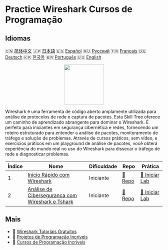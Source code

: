 # Practice Wireshark Cursos de Programação

## Idiomas

🇨🇳 [简体中文](README_zh.md) 🇯🇵 [日本語](README_ja.md) 🇪🇸 [Español](README_es.md) 🇷🇺 [Русский](README_ru.md) 🇫🇷 [Français](README_fr.md) 🇩🇪 [Deutsch](README_de.md) 🇰🇷 [한국어](README_ko.md) 🇧🇷 [Português](README_pt.md) 🇺🇸 [English](README.md) 

<div align="center">
<img width="128px" src="https://file.labex.io/path/OuFutztV2dPZ.png">
</div>

Wireshark é uma ferramenta de código aberto amplamente utilizada para análise de protocolos de rede e captura de pacotes. Esta Skill Tree oferece um caminho de aprendizado abrangente para dominar o Wireshark. É perfeito para iniciantes em segurança cibernética e redes, fornecendo um roteiro estruturado para entender a análise de pacotes, monitoramento de tráfego e solução de problemas. Através de cursos práticos, sem vídeo, e exercícios práticos em um playground de análise de pacotes, você obterá experiência do mundo real no uso do Wireshark para dissecar o tráfego de rede e diagnosticar problemas.

|   Índice | Nome                                                                                                                             | Dificuldade   | Repo                                                                                      | Prática                                                                                        |
|----------|----------------------------------------------------------------------------------------------------------------------------------|---------------|-------------------------------------------------------------------------------------------|------------------------------------------------------------------------------------------------|
|        1 | [Início Rápido com Wireshark](https://labex.io/pt/courses/quick-start-with-wireshark)                                            | Iniciante     | [🔗 Repo](https://github.com/labex-labs/quick-start-with-wireshark)                       | [🚀 Iniciar Lab](https://labex.io/pt/courses/quick-start-with-wireshark)                       |
|        2 | [Análise de Cibersegurança com Wireshark e Tshark](https://labex.io/pt/courses/cybersecurity-analysis-with-wireshark-and-tshark) | Iniciante     | [🔗 Repo](https://github.com/labex-labs/cybersecurity-analysis-with-wireshark-and-tshark) | [🚀 Iniciar Lab](https://labex.io/pt/courses/cybersecurity-analysis-with-wireshark-and-tshark) |

## Mais

- 🔗 [Wireshark Tutoriais Gratuitos](https://github.com/labex-labs/wireshark-free-tutorials)
- 🔗 [Projetos de Programação Incríveis](https://github.com/labex-labs/awesome-programming-projects)
- 🔗 [Cursos de Programação Incríveis](https://github.com/labex-labs/awesome-programming-courses)

